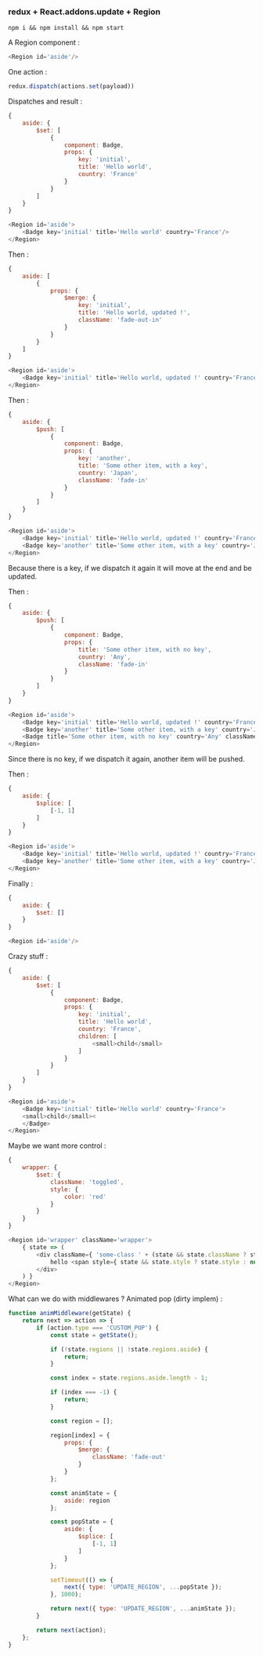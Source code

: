 ### redux + React.addons.update + Region

```npm i && npm install && npm start```

A Region component :
````js
<Region id='aside'/>
````
One action :
````js
redux.dispatch(actions.set(payload))
````

Dispatches and result :
````js
{
    aside: {
        $set: [
            {
                component: Badge,
                props: {
                    key: 'initial',
                    title: 'Hello world',
                    country: 'France'
                }
            }
        ]
    }
}

<Region id='aside'>
    <Badge key='initial' title='Hello world' country='France'/>
</Region>
````

Then :
````js
{
    aside: [
        {
            props: {
                $merge: {
                    key: 'initial',
                    title: 'Hello world, updated !',
                    className: 'fade-out-in'
                }
            }
        }
    ]
}

<Region id='aside'>
    <Badge key='initial' title='Hello world, updated !' country='France' className: 'fade-out-in'/>
</Region>
````

Then :
````js
{
    aside: {
        $push: [
            {
                component: Badge,
                props: {
                    key: 'another',
                    title: 'Some other item, with a key',
                    country: 'Japan',
                    className: 'fade-in'
                }
            }
        ]
    }
}

<Region id='aside'>
    <Badge key='initial' title='Hello world, updated !' country='France' className: 'fade-out-in'/>
    <Badge key='another' title='Some other item, with a key' country='Japan' className: 'fade-in'/>
</Region>
````
Because there is a key, if we dispatch it again it will move at the end and be updated.

Then :
````js
{
    aside: {
        $push: [
            {
                component: Badge,
                props: {
                    title: 'Some other item, with no key',
                    country: 'Any',
                    className: 'fade-in'
                }
            }
        ]
    }
}

<Region id='aside'>
    <Badge key='initial' title='Hello world, updated !' country='France' className: 'fade-out-in'/>
    <Badge key='another' title='Some other item, with a key' country='Japan' className: 'fade-in'/>
    <Badge title='Some other item, with no key' country='Any' className: 'fade-in'/>
</Region>
````
Since there is no key, if we dispatch it again, another item will be pushed.

Then :
````js
{
    aside: {
        $splice: [
            [-1, 1]
        ]
    }
}

<Region id='aside'>
    <Badge key='initial' title='Hello world, updated !' country='France' className: 'fade-out-in'/>
    <Badge key='another' title='Some other item, with a key' country='Japan' className: 'fade-in'/>
</Region>
````

Finally :
````js
{
    aside: {
        $set: []
    }
}

<Region id='aside'/>
````

Crazy stuff :
````js
{
    aside: {
        $set: [
            {
                component: Badge,
                props: {
                    key: 'initial',
                    title: 'Hello world',
                    country: 'France',
                    children: [
                        <small>child</small>
                    ]
                }
            }
        ]
    }
}

<Region id='aside'>
    <Badge key='initial' title='Hello world' country='France'>
    <small>child</small><
    </Badge>
</Region>
````

Maybe we want more control :
````js
{
    wrapper: {
        $set: {
            className: 'toggled',
            style: {
                color: 'red'
            }
        }
    }
}

<Region id='wrapper' className='wrapper'>
    { state => (
        <div className={ 'some-class ' + (state && state.className ? state.className : '') }>
            hello <span style={ state && state.style ? state.style : null }>world</span>
        </div>
    ) }
</Region>
````

What can we do with middlewares ? Animated pop (dirty implem) :
````js
function animMiddleware(getState) {
    return next => action => {
        if (action.type === 'CUSTOM_POP') {
            const state = getState();

            if (!state.regions || !state.regions.aside) {
                return;
            }

            const index = state.regions.aside.length - 1;

            if (index === -1) {
                return;
            }

            const region = [];

            region[index] = {
                props: {
                    $merge: {
                        className: 'fade-out'
                    }
                }
            };

            const animState = {
                aside: region
            };

            const popState = {
                aside: {
                    $splice: [
                        [-1, 1]
                    ]
                }
            };

            setTimeout(() => {
                next({ type: 'UPDATE_REGION', ...popState });
            }, 1000);

            return next({ type: 'UPDATE_REGION', ...animState });
        }

        return next(action);
    };
}
````
